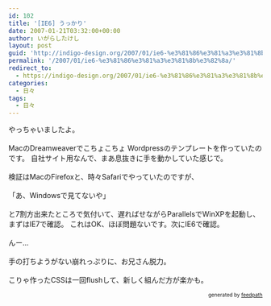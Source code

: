 ```yaml
---
id: 102
title: '[IE6] うっかり'
date: 2007-01-21T03:32:00+00:00
author: いがらしたけし
layout: post
guid: 'http://indigo-design.org/2007/01/ie6-%e3%81%86%e3%81%a3%e3%81%8b%e3%82%8a/'
permalink: '/2007/01/ie6-%e3%81%86%e3%81%a3%e3%81%8b%e3%82%8a/'
redirect_to:
  - https://indigo-design.org/2007/01/ie6-%e3%81%86%e3%81%a3%e3%81%8b%e3%82%8a/
categories:
  - 日々
tags:
  - 日々
---
```

やっちゃいましたよ。
<br />
<br />MacのDreamweaverでこちょこちょ
Wordpressのテンプレートを作っていたのです。
自社サイト用なんで、まあ息抜きに手を動かしていた感じで。
<br />
<br />検証はMacのFirefoxと、時々Safariでやっていたのですが、
<br />
<br />「あ、Windowsで見てないや」
<br />
<br />と7割方出来たところで気付いて、遅ればせながらParallelsでWinXPを起動し、まずはIE7で確認。
これはOK、ほぼ問題ないです。次にIE6で確認。
<br />
<br />んー…
<br />
<br />手の打ちようがない崩れっぷりに、お兄さん脱力。
<br />
<br />こりゃ作ったCSSは一回flushして、新しく組んだ方が楽かも。
<div style="text-align: right;font-size: 10px">
&nbsp;&nbsp;<span>generated by <a href="http://feedpath.jp">feedpath</a></span>
</div>